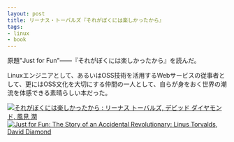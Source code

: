 ```yaml
---
layout: post
title: リーナス・トーバルズ『それがぼくには楽しかったから』
tags: 
- linux
- book
---
```

原題"Just for Fun"––––『それがぼくには楽しかったから』を読んだ。

Linuxエンジニアとして、あるいはOSS技術を活用するWebサービスの従事者として、更にはOSS文化を大切にする仲間の一人として、自らが身をおく世界の潮流を体感できる素晴らしい本だった。

[![それがぼくには楽しかったから : リーナス トーバルズ, デビッド ダイヤモンド, 風見 潤](http://ecx.images-amazon.com/images/I/51WZM2W6ZBL._SL160_.jpg)](http://www.amazon.co.jp/dp/4796880011)
[![Just for Fun: The Story of an Accidental Revolutionary: Linus Torvalds, David Diamond](http://ecx.images-amazon.com/images/I/41aTgmw%2BL0L._SL160_.jpg)](http://www.amazon.co.jp/dp/0066620732/)

